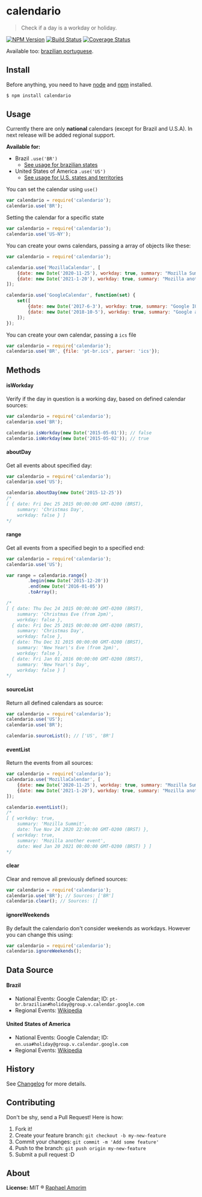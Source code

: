 # calendario

> Check if a day is a workday or holiday.

[![NPM Version](https://img.shields.io/npm/v/express.svg?style=flat)](https://www.npmjs.org/package/calendario)
[![Build Status](https://api.travis-ci.org/raphamorim/calendario.svg)](https://travis-ci.org/raphamorim/calendario)
[![Coverage Status](https://coveralls.io/repos/raphamorim/calendario/badge.svg?branch=master)](https://coveralls.io/r/raphamorim/calendario?branch=master)

Available too: [brazilian portuguese](docs/PT-BR.md).

## Install

Before anything, you need to have [node](http://nodejs.org/) and [npm](https://www.npmjs.org/) installed.

```sh
$ npm install calendario
```

## Usage

Currently there are only **national** calendars (except for Brazil and U.S.A). In next release will be added regional support.

**Available for:**

- Brazil `.use('BR')`
  - [See usage for brazilian states](docs/BR/states.md)
- United States of America `.use('US')`
  - [See usage for U.S. states and territories](docs/US/states.md)

You can set the calendar using `use()`

```javascript
var calendario = require('calendario');
calendario.use('BR');
```

Setting the calendar for a specific state

```javascript
var calendario = require('calendario');
calendario.use('US-NY');
```

You can create your owns calendars, passing a array of objects like these:

```javascript
var calendario = require('calendario');

calendario.use('MozillaCalendar', [
	{date: new Date('2020-11-25'), workday: true, summary: "Mozilla Summit"},
	{date: new Date('2021-1-20'), workday: true, summary: "Mozilla another event"}
]);

calendario.use('GoogleCalendar', function(set) {
	set([
		{date: new Date('2017-6-3'), workday: true, summary: "Google IO"},
		{date: new Date('2018-10-5'), workday: true, summary: "Google another event"},
	]);
});
```

You can create your own calendar, passing a `ics` file

```javascript
var calendario = require('calendario');
calendario.use('BR', {file: 'pt-br.ics', parser: 'ics'});
```


## Methods

#### isWorkday

Verify if the day in question is a working day, based on defined calendar sources:

```javascript
var calendario = require('calendario');
calendario.use('BR');

calendario.isWorkday(new Date('2015-05-01')); // false
calendario.isWorkday(new Date('2015-05-02')); // true
```

#### aboutDay

Get all events about specified day:

```javascript
var calendario = require('calendario');
calendario.use('US');

calendario.aboutDay(new Date('2015-12-25'))
/*
[ { date: Fri Dec 25 2015 00:00:00 GMT-0200 (BRST),
    summary: 'Christmas Day',
    workday: false } ]
*/
```

#### range

Get all events from a specified begin to a specified end:

```javascript
var calendario = require('calendario');
calendario.use('US');

var range = calendario.range()
		.begin(new Date('2015-12-20'))
		.end(new Date('2016-01-05'))
		.toArray();

/*
[ { date: Thu Dec 24 2015 00:00:00 GMT-0200 (BRST),
    summary: 'Christmas Eve (from 2pm)',
    workday: false },
  { date: Fri Dec 25 2015 00:00:00 GMT-0200 (BRST),
    summary: 'Christmas Day',
    workday: false },
  { date: Thu Dec 31 2015 00:00:00 GMT-0200 (BRST),
    summary: 'New Year\'s Eve (from 2pm)',
    workday: false },
  { date: Fri Jan 01 2016 00:00:00 GMT-0200 (BRST),
    summary: 'New Year\'s Day',
    workday: false } ]
*/
```

#### sourceList

Return all defined calendars as source:

```javascript
var calendario = require('calendario');
calendario.use('US');
calendario.use('BR');

calendario.sourceList(); // ['US', 'BR']
```

#### eventList

Return the events from all sources:

```javascript
var calendario = require('calendario');
calendario.use('MozillaCalendar', [
	{date: new Date('2020-11-25'), workday: true, summary: "Mozilla Summit"},
	{date: new Date('2021-1-20'), workday: true, summary: "Mozilla another event"}
]);

calendario.eventList();
/*
[ { workday: true,
    summary: 'Mozilla Summit',
    date: Tue Nov 24 2020 22:00:00 GMT-0200 (BRST) },
  { workday: true,
    summary: 'Mozilla another event',
    date: Wed Jan 20 2021 00:00:00 GMT-0200 (BRST) } ]
*/
```

#### clear

Clear and remove all previously defined sources:

```javascript
var calendario = require('calendario');
calendario.use('BR'); // Sources: ['BR']
calendario.clear(); // Sources: []
```

#### ignoreWeekends

By default the calendario don't consider weekends as workdays. However you can change this using:

```javascript
var calendario = require('calendario');
calendario.ignoreWeekends();
```

## Data Source

#### Brazil

- National Events: Google Calendar; ID: `pt-br.brazilian#holiday@group.v.calendar.google.com`
- Regional Events: [Wikipedia](http://pt.wikipedia.org/wiki/Feriados_no_Brasil#Festas_m.C3.B3veis)

#### United States of America

- National Events: Google Calendar; ID: `en.usa#holiday@group.v.calendar.google.com`
- Regional Events: [Wikipedia](http://en.wikipedia.org/wiki/Public_holidays_in_the_United_States#Legal_holidays_by_states_and_political_divisions_of_the_United_States)


## History

See [Changelog](docs/changelog/changelog.md) for more details.

## Contributing

Don't be shy, send a Pull Request! Here is how:

1. Fork it!
2. Create your feature branch: `git checkout -b my-new-feature`
3. Commit your changes: `git commit -m 'Add some feature'`
4. Push to the branch: `git push origin my-new-feature`
5. Submit a pull request :D

## About

**License:** MIT ® [Raphael Amorim](https://github.com/raphamorim)
